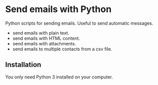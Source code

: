 # Send emails with Python

Python scripts for sending emails.
Useful to send automatic messages.


* send emails with plain text.
* send emails with HTML content.
* send emails with attachments.
* send emails to multiple contacts from a csv file.

## Installation

You only need Python 3 installed on your computer.
